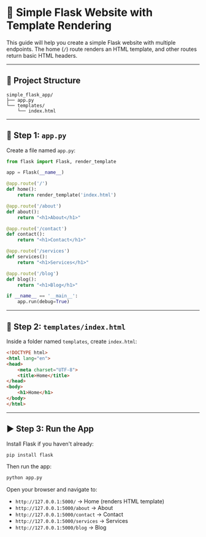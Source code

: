# 🧪 Simple Flask Website with Template Rendering

This guide will help you create a simple Flask website with multiple endpoints. The home (`/`) route renders an HTML template, and other routes return basic HTML headers.

---

## 🧱 Project Structure

```
simple_flask_app/
├── app.py
└── templates/
    └── index.html
```

---

## 📄 Step 1: `app.py`

Create a file named `app.py`:

```python
from flask import Flask, render_template

app = Flask(__name__)

@app.route('/')
def home():
    return render_template('index.html')

@app.route('/about')
def about():
    return "<h1>About</h1>"

@app.route('/contact')
def contact():
    return "<h1>Contact</h1>"

@app.route('/services')
def services():
    return "<h1>Services</h1>"

@app.route('/blog')
def blog():
    return "<h1>Blog</h1>"

if __name__ == '__main__':
    app.run(debug=True)
```

---

## 📄 Step 2: `templates/index.html`

Inside a folder named `templates`, create `index.html`:

```html
<!DOCTYPE html>
<html lang="en">
<head>
    <meta charset="UTF-8">
    <title>Home</title>
</head>
<body>
    <h1>Home</h1>
</body>
</html>
```

---

## ▶️ Step 3: Run the App

Install Flask if you haven't already:

```bash
pip install flask
```

Then run the app:

```bash
python app.py
```

Open your browser and navigate to:

- `http://127.0.0.1:5000/` → Home (renders HTML template)
- `http://127.0.0.1:5000/about` → About
- `http://127.0.0.1:5000/contact` → Contact
- `http://127.0.0.1:5000/services` → Services
- `http://127.0.0.1:5000/blog` → Blog
